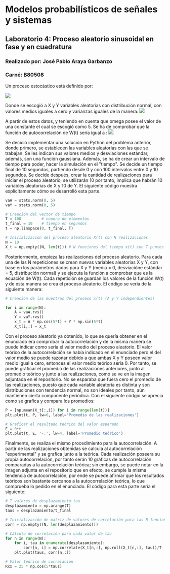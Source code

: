 # Modelos probabilísticos de señales y sistemas
## Laboratorio 4: Proceso aleatorio sinusoidal en fase y en cuadratura
### Realizado por: José Pablo Araya Garbanzo
### Carné: B80508

Un proceso estocástico está definido por: 

<img src="https://render.githubusercontent.com/render/math?math=W(t) = Xcos(\omega_{0}t) %2B Ysin(\omega_{0}t)">

Donde se escogió a X y Y variables aleatorias con distribución normal, con valores medios iguales a cero y varianzas iguales de la manera:
<img src="https://render.githubusercontent.com/render/math?math=\sigma_x^2 = \sigma_y^2 = 25">

A partir de estos datos, y teniendo en cuenta que omega posee el valor de una constante el cual se escogió como 5. Se ha de comprobar que la función de autocorrelación de W(t) sería igual a : 
<img src="https://render.githubusercontent.com/render/math?math=R_{WW}(\tau) = \sigma ^2 cos(\omega_{0}\tau)">

Se decició implementar una solución en Python del problema anterior, donde primero, se establecen las variables aleatorias con las que se trabajan. Se les indican sus valores medios y desviaciones estándar, además, son una función gaussiana. Además, se ha de crear un intervalo de tiempo para poder, hacer la simulación en el "tiempo". Se decide un tiempo final de 10 segundos, partiendo desde 0 y con 100 intervalos entre 0 y 10 segundos. Se decide después, crear la cantidad de realizaciones para iniciar el proceso aleatorio; se utilizarán 10 por tanto, implica que habrán 10 variables aleatorias de X y 10 de Y. El siguiente código muestra explícitamente cómo se desarrolló esta parte.

```Python
vaA = stats.norm(0, 5)
vaY = stats.norm(0, 5)

# Creación del vector de tiempo
T = 100			# número de elementos
t_final = 10	# tiempo en segundos
t = np.linspace(0, t_final, T)

# Inicialización del proceso aleatorio X(t) con N realizaciones
N = 10
X_t = np.empty((N, len(t)))	# N funciones del tiempo x(t) con T puntos
```
Posteriormente, empieza las realizaciones del proceso aleatorio. Para cada una de las N repeticiones se crean nuevas variables aleatorias X y Y, con base en los parámetros dados para X y Y (media = 0, desviacióne estándar = 5, distribución normal) y se ejecuta la función a comprobar que es la ecuación de W(t). Cada repetición se guardan los valores de la función W(t) y de esta manera se crea el proceso aleatorio. El código se vería de la siguiente manera: 

```Python
# Creación de las muestras del proceso x(t) (A y Y independientes)

for i in range(N):
	A = vaA.rvs()
	Y = vaY.rvs()
	x_t = A * np.cos(5*t) + Y * np.sin(5*t)
	X_t[i,:] = x_t
```

Con el proceso aleatorio ya obtenido, lo que se quería obtener en el enunciado era comprobar la autocorrelación y de la misma manera se puede indicar como sería el valor medio del proceso aleatorio. El valor teórico de la autocorrelación se había indicado en el enunciado pero el del valor medio se puede razonar debido a que ambas X y Y poseen valor medio igual a cero, entonces el valor medio teórico sería 0. Por tanto, se puede gráficar el promedio de las realizaciones anteriores, junto al promedio teórico y junto a las realizaciones, como se ve en la imagen adjuntada en el repositorio. No se esparaba que fuera cero el promedio de las realizaciones, puesto que cada variable aleatoria es distinta y son distribuciones con tendencia normal, no son ideales por tanto, aún mantienen cierta componente periódica. Con el siguiente códgio se aprecia como se grafica y compara los promedios:

```Python
P = [np.mean(X_t[:,i]) for i in range(len(t))]
plt.plot(t, P, lw=6, label='Promedio de las realizaciones')

# Graficar el resultado teórico del valor esperado
E = 0*t
plt.plot(t, E, '-.', lw=4, label='Promedio teórico')
```

Finalmente, se realiza el mismo procedimiento para la autocorrelación. A partir de las realizaciones obtenidas se calcula al autocorrelación "experimental" y se grafica junto a la teórica. Cada realización poseera su propia autocorrelación, por tanto serán 10 gráficas de autocorrelación comparadas a la autocorrelación teórica; sin embargo, se puede notar en la imagen adjunta en el repositorio que en efecto, se cumple la misma tendencia de autocorrelación, por ende se puede afirmar que los resultados teóricos son bastante cercanos a la autocorrelación teórica, lo que comprueba lo pedido en el enunciado. El código para esta parte sería el siguiente:

```Python
# T valores de desplazamiento tau
desplazamiento = np.arange(T)
taus = desplazamiento/t_final

# Inicialización de matriz de valores de correlación para las N funciones
corr = np.empty((N, len(desplazamiento)))

# Cálculo de correlación para cada valor de tau
for n in range(N):
	for i, tau in enumerate(desplazamiento):
		corr[n, i] = np.correlate(X_t[n,:], np.roll(X_t[n,:], tau))/T
	plt.plot(taus, corr[n,:])

# Valor teórico de correlación
Rxx = 25 * np.cos(5*taus)
```
